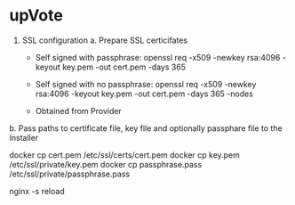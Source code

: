 # upVote

1. SSL configuration
  a. Prepare SSL certicifates
    - Self signed with passphrase:
	openssl req -x509 -newkey rsa:4096 -keyout key.pem -out cert.pem -days 365
	
	- Self signed with no passphrase:
	openssl req -x509 -newkey rsa:4096 -keyout key.pem -out cert.pem -days 365 -nodes
	
	- Obtained from Provider
	
  b. Pass paths to certificate file, key file and optionally passphare file to the Installer
  


docker cp cert.pem /etc/ssl/certs/cert.pem
docker cp key.pem /etc/ssl/private/key.pem
docker cp passphrase.pass /etc/ssl/private/passphrase.pass

nginx -s reload